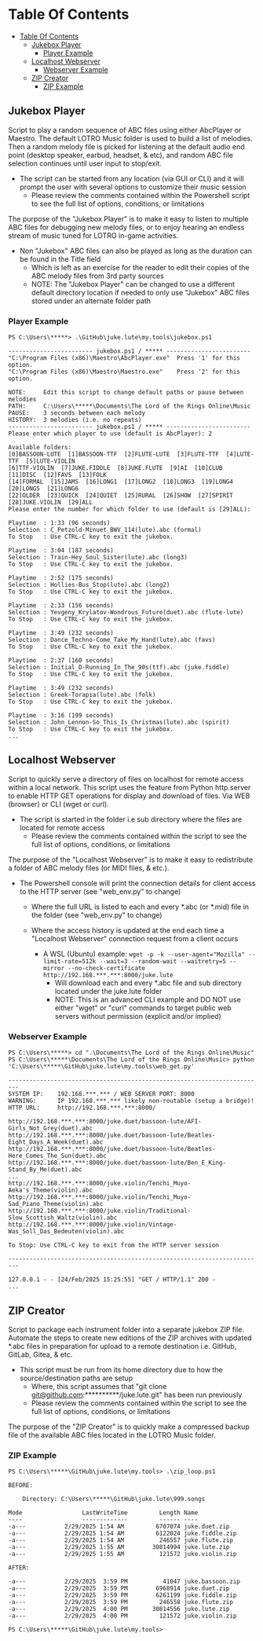 # Table Of Contents

- [Table Of Contents](#table-of-contents)
  - [Jukebox Player](#jukebox-player)
    - [Player Example](#player-example)
  - [Localhost Webserver](#localhost-webserver)
    - [Webserver Example](#webserver-example)
  - [ZIP Creator](#zip-creator)
    - [ZIP Example](#zip-example)

## Jukebox Player

Script to play a random sequence of ABC files using either AbcPlayer or Maestro. The default LOTRO Music folder is used to build a list of melodies. Then a random melody file is picked for listening at the default audio end point (desktop speaker, earbud, headset, & etc), and random ABC file selection continues until user input to stop/exit.

- The script can be started from any location (via GUI or CLI) and it will prompt the user with several options to customize their music session
  - Please review the comments contained within the Powershell script to see the full list of options, conditions, or limitations

The purpose of the "Jukebox Player" is to make it easy to listen to multiple ABC files for debugging new melody files, or to enjoy hearing an endless stream of music tuned for LOTRO in-game activities.

- Non "Jukebox" ABC files can also be played as long as the duration can be found in the Title field
  - Which is left as an exercise for the reader to edit their copies of the ABC melody files from 3rd party sources
  - NOTE: The "Jukebox Player" can be changed to use a different default directory location if needed to only use "Jukebox" ABC files stored under an alternate folder path

### Player Example

    PS C:\Users\*****> .\GitHub\juke.lute\my.tools\jukebox.ps1

    ------------------------ jukebox.ps1 / ***** ------------------------
    "C:\Program Files (x86)\Maestro\AbcPlayer.exe"  Press '1' for this option.
    "C:\Program Files (x86)\Maestro\Maestro.exe"    Press '2' for this option.
    
    NOTE:     Edit this script to change default paths or pause between melodies
    PATH:     C:\Users\*****\Documents\The Lord of the Rings Online\Music
    PAUSE:    3 seconds between each melody
    HISTORY:  3 melodies (i.e. no repeats)
    ------------------------ jukebox.ps1 / ***** ------------------------
    Please enter which player to use (default is AbcPlayer): 2
    
    Available folders:
    [0]BASSOON-LUTE  [1]BASSOON-TTF  [2]FLUTE-LUTE  [3]FLUTE-TTF  [4]LUTE-TTF  [5]LUTE-VIOLIN
    [6]TTF-VIOLIN  [7]JUKE.FIDDLE  [8]JUKE.FLUTE  [9]AI  [10]CLUB  [11]DISC  [12]FAVS  [13]FOLK
    [14]FORMAL  [15]JAMS  [16]LONG1  [17]LONG2  [18]LONG3  [19]LONG4  [20]LONG5  [21]LONG6
    [22]OLDER  [23]QUICK  [24]QUIET  [25]RURAL  [26]SHOW  [27]SPIRIT  [28]JUKE.VIOLIN  [29]ALL
    Please enter the number for which folder to use (default is [29]ALL):
    
    Playtime  : 1:33 (96 seconds)
    Selection : C_Petzold-Minuet_BWV_114(lute).abc (formal)
    To Stop   : Use CTRL-C key to exit the jukebox.
    
    Playtime  : 3:04 (187 seconds)
    Selection : Train-Hey_Soul_Sister(lute).abc (long3)
    To Stop   : Use CTRL-C key to exit the jukebox.
    
    Playtime  : 2:52 (175 seconds)
    Selection : Hollies-Bus_Stop(lute).abc (long2)
    To Stop   : Use CTRL-C key to exit the jukebox.
    
    Playtime  : 2:33 (156 seconds)
    Selection : Yevgeny_Krylatov-Wondrous_Future(duet).abc (flute-lute)
    To Stop   : Use CTRL-C key to exit the jukebox.
    
    Playtime  : 3:49 (232 seconds)
    Selection : Dance_Techno-Come_Take_My_Hand(lute).abc (favs)
    To Stop   : Use CTRL-C key to exit the jukebox.
    
    Playtime  : 2:37 (160 seconds)
    Selection : Initial_D-Running_In_The_90s(ttf).abc (juke.fiddle)
    To Stop   : Use CTRL-C key to exit the jukebox.
    
    Playtime  : 3:49 (232 seconds)
    Selection : Greek-Torapia(lute).abc (folk)
    To Stop   : Use CTRL-C key to exit the jukebox.
    
    Playtime  : 3:16 (199 seconds)
    Selection : John_Lennon-So_This_Is_Christmas(lute).abc (spirit)
    To Stop   : Use CTRL-C key to exit the jukebox.
    ...

## Localhost Webserver

Script to quickly serve a directory of files on localhost for remote access within a local network. This script uses the feature from Python http.server to enable HTTP GET operations for display and download of files. Via WEB (browser) or CLI (wget or curl).

- The script is started in the folder i.e sub directory where the files are located for remote access
  - Please review the comments contained within the script to see the full list of options, conditions, or limitations

The purpose of the "Localhost Webserver" is to make it easy to redistribute a folder of ABC melody files (or MIDI files, & etc.).

- The Powershell console will print the connection details for client access to the HTTP server (see "web_env.py" to change)
  - Where the full URL is listed to each and every *.abc (or *.mid) file in the folder (see "web_env.py" to change)
  - Where the access history is updated at the end each time a "Localhost Webserver" connection request from a client occurs
  
    - A WSL (Ubuntu) example:
      ```wget -p -k --user-agent="Mozilla" --limit-rate=512k --wait=3 --random-wait --waitretry=5 --mirror --no-check-certificate http://192.168.***.***:8000/juke.lute```
      - Will download each and every *.abc file and sub directory located under the juke.lute folder
      - NOTE: This is an advanced CLI example and DO NOT use either "wget" or "curl" commands to target public web servers without permission (explicit and/or implied)

### Webserver Example

    PS C:\Users\*****> cd ".\Documents\The Lord of the Rings Online\Music"
    PS C:\Users\*****\Documents\The Lord of the Rings Online\Music> python 'C:\Users\*****\GitHub\juke.lute\my.tools\web_get.py'
    
    -------------------------------------------------------------------------
    SYSTEM IP:    192.168.***.*** / WEB SERVER PORT: 8000
    WARNING:      IP 192.168.***.*** likely non-routable (setup a bridge)!
    HTTP URL:     http://192.168.***.***:8000/
    
    http://192.168.***.***:8000/juke.duet/bassoon-lute/AFI-Girls_Not_Grey(duet).abc
    http://192.168.***.***:8000/juke.duet/bassoon-lute/Beatles-Eight_Days_A_Week(duet).abc
    http://192.168.***.***:8000/juke.duet/bassoon-lute/Beatles-Here_Comes_The_Sun(duet).abc
    http://192.168.***.***:8000/juke.duet/bassoon-lute/Ben_E_King-Stand_By_Me(duet).abc
    ...
    http://192.168.***.***:8000/juke.violin/Tenchi_Muyo-Aeka's_Theme(violin).abc
    http://192.168.***.***:8000/juke.violin/Tenchi_Muyo-Sad_Piano_Theme(violin).abc
    http://192.168.***.***:8000/juke.violin/Traditional-Slow_Scottish_Waltz(violin).abc
    http://192.168.***.***:8000/juke.violin/Vintage-Was_Soll_Das_Bedeuten(violin).abc
    
    To Stop: Use CTRL-C key to exit from the HTTP server session
    
    -------------------------------------------------------------------------
    
    127.0.0.1 - - [24/Feb/2025 15:25:55] "GET / HTTP/1.1" 200 -
    ...

## ZIP Creator

Script to package each instrument folder into a separate jukebox ZIP file. Automate the steps to create new editions of the ZIP archives with updated *.abc files in preparation for upload to a remote destination i.e. GitHub, GitLab, Gitea, & etc.

- This script must be run from its home directory due to how the source/destination paths are setup
  - Where, this script assumes that "git clone git@github.com:**********/juke.lute.git" has been run previously
  - Please review the comments contained within the script to see the full list of options, conditions, or limitations

The purpose of the "ZIP Creator" is to quickly make a compressed backup file of the available ABC files located in the LOTRO Music folder.

### ZIP Example

    PS C:\Users\*****\GitHub\juke.lute\my.tools> .\zip_loop.ps1
    
    BEFORE:
    
        Directory: C:\Users\*****\GitHub\juke.lute\999.songs
    
    Mode                 LastWriteTime         Length Name
    ----                 -------------         ------ ----
    -a---           2/29/2025 1:54 AM         6707074 juke.duet.zip
    -a---           2/29/2025 1:54 AM         6122024 juke.fiddle.zip
    -a---           2/29/2025 1:54 AM          246557 juke.flute.zip
    -a---           2/29/2025 1:55 AM        30814994 juke.lute.zip
    -a---           2/29/2025 1:55 AM          121572 juke.violin.zip
    
    AFTER:
    
    -a---           2/29/2025  3:59 PM          41047 juke.bassoon.zip
    -a---           2/29/2025  3:59 PM        6968914 juke.duet.zip
    -a---           2/29/2025  3:59 PM        6261199 juke.fiddle.zip
    -a---           2/29/2025  3:59 PM         246558 juke.flute.zip
    -a---           2/29/2025  4:00 PM       30814556 juke.lute.zip
    -a---           2/29/2025  4:00 PM         121572 juke.violin.zip
    
    PS C:\Users\*****\GitHub\juke.lute\my.tools>
